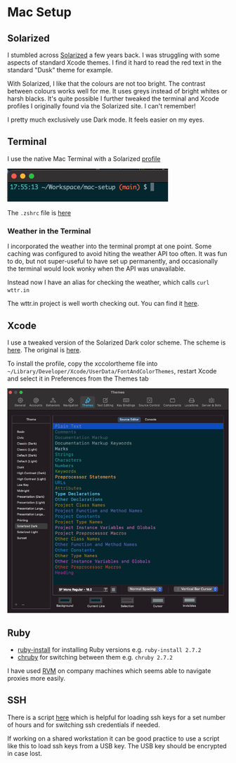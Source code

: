 # Mac Setup

## Solarized

I stumbled across [Solarized](https://github.com/altercation/solarized) a few years back. I was struggling with some aspects of standard Xcode themes. I find it hard to read the red text in the standard "Dusk" theme for example.

With Solarized, I like that the colours are not too bright. The contrast between colours works well for me. It uses greys instead of bright whites or harsh blacks. It's quite possible I further tweaked the terminal and Xcode profiles I originally found via the Solarized site. I can't remember!

I pretty much exclusively use Dark mode. It feels easier on my eyes.

## Terminal

I use the native Mac Terminal with a Solarized [profile](terminal/SolarizedDark.terminal)

![Terminal](Resources/Terminal.png)

The `.zshrc` file is [here](zsh/.zshrc)

### Weather in the Terminal

I incorporated the weather into the terminal prompt at one point. Some caching was configured to avoid hiting the weather API too often. It was fun to do, but not super-useful to have set up permanently, and occasionally the terminal would look wonky when the API was unavailable.

Instead now I have an alias for checking the weather, which calls `curl wttr.in`

The wttr.in project is well worth checking out. You can find it [here](https://github.com/chubin/wttr.in).

## Xcode

I use a tweaked version of the Solarized Dark color scheme. The scheme is [here](xcode/SolarizedDark.xccolortheme). The original is [here](https://github.com/stackia/solarized-xcode).

To install the profile, copy the xccolortheme file into `~/Library/Developer/Xcode/UserData/FontAndColorThemes`, restart Xcode and select it in Preferences from the Themes tab

![Xcode](Resources/XcodeTheme.png)

## Ruby

- [ruby-install](https://github.com/postmodern/ruby-install) for installing Ruby versions e.g. `ruby-install 2.7.2`
- [chruby](https://github.com/postmodern/chruby) for switching between them e.g. `chruby 2.7.2`

I have used [RVM](https://rvm.io) on company machines which seems able to navigate proxies more easily.

## SSH

There is a script [here](ssh/loadkeys.sh) which is helpful for loading ssh keys for a set number of hours and for switching ssh credentials if needed.

If working on a shared workstation it can be good practice to use a script like this to load ssh keys from a USB key. The USB key should be encrypted in case lost.
